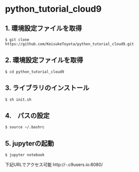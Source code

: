 # python_tutorial_cloud9

## 1. 環境設定ファイルを取得
```
$ git clone https://github.com/KeisukeToyota/python_tutorial_cloud9.git
```

## 2. 環境設定ファイルを取得
```
$ cd python_tutorial_cloud9
```

## 3. ライブラリのインストール
```
$ sh init.sh
```


## 4.　パスの設定
```
$ source ~/.bashrc
```

## 5. jupyterの起動
```
$ jupyter notebook
```

下記URLでアクセス可能
http://<workspace name>-<user name>.c9users.io:8080/
